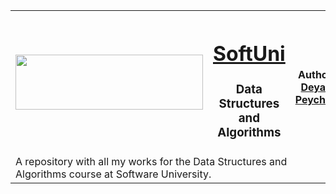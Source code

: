 <table border="0" width="100%" cellspacing="1" cellpadding="3"  align="center">
	<tbody>
		<tr>
			<th align="center" width="38%">
				<a title="Software University" href="https://softuni.bg/" target="_blank">
					<img style="text-align: center;" src="http://www.nakov.com/wp-content/uploads/2012/03/Software-University-logo-horizontal.png" width="300" height="88" alt="" />
				</a>
			</th>
			<th align="center" width="27%">
				<h1><a href="https://softuni.bg/">SoftUni</a></h1>
				<h3>Data Structures<br>and<br>Algorithms</h3>
			</th>
			<th align="center" width="35%">
				<p>
					<a title="GitHub Deyan Peychev" href="https://github.com/deyanpeychev00" target="">
						<img style="text-align:center;" src="https://avatars2.githubusercontent.com/u/24419245?s=460&v=4" alt="" />
					</a>
				</p>
				<!-- for LinkedIn <img src="" alt="LinkedIn" /> -->
				<p>Author: 
					<strong>
						<a title="GitHub Deyan Peychev" href="https://github.com/deyanpeychev00" target="">Deyan Peychev</a>
					</strong>
				</p>
			</th>
		</tr>
		<tr>
			<td colspan="3">
				<div>A repository with all my works for the Data Structures and Algorithms course at Software University.</div>
			</td>
		</tr>
	</tbody>
</table>